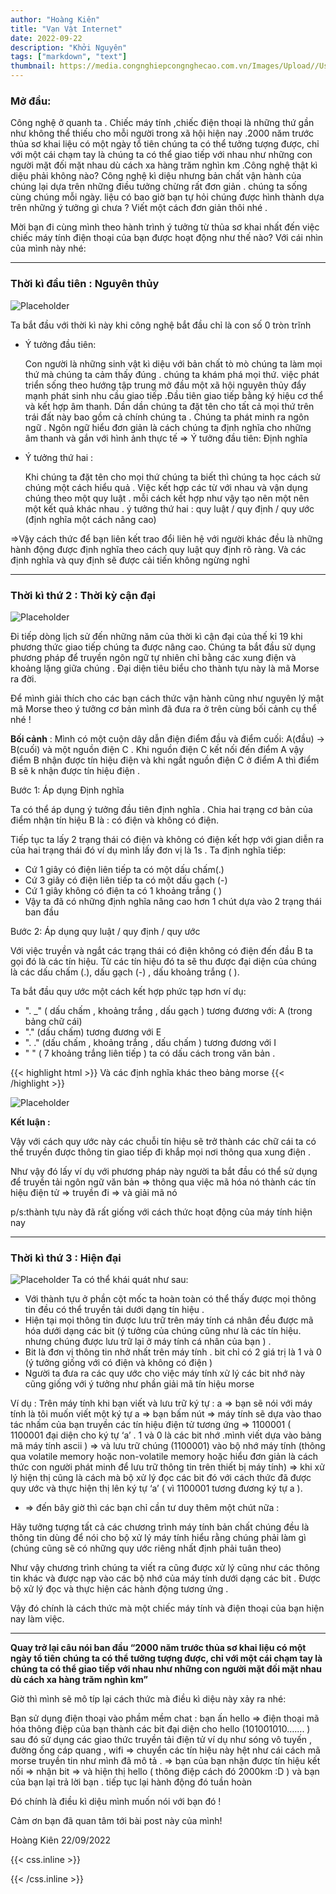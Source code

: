 ```yaml
---
author: "Hoàng Kiên"
title: "Vạn Vật Internet"
date: 2022-09-22
description: "Khởi Nguyên"
tags: ["markdown", "text"]
thumbnail: https://media.congnghiepcongnghecao.com.vn/Images/Upload//User/hanguyen/2022/1/hoa1.jpeg
---
```


<h3>Mở đầu:</h3>

Công nghệ ở quanh ta . Chiếc máy tính ,chiếc điện thoại là những thứ gần như không thể thiếu cho mỗi người trong xã hội hiện nay .2000 năm trước thủa sơ khai liệu có một ngày tổ tiên chúng ta có thể tưởng tượng được, chỉ với một cái chạm tay là chúng ta có thể giao tiếp với nhau như những con người mặt đối mặt nhau dù cách xa hàng trăm nghìn km .Công nghệ thật kì diệu phải không nào? Công nghệ kì diệu nhưng bản chất vận hành của chúng lại dựa trên những điều tưởng chừng rất đơn giản . chúng ta sống cùng chúng mỗi ngày. liệu có bao giờ bạn tự hỏi chúng được hình thành dựa trên những ý tưởng gì chưa ? Viết một cách đơn giản thôi nhé .

Mời bạn đi cùng mình theo hành trình ý tưởng từ thủa sơ khai nhất đến việc chiếc máy tính điện thoại của bạn được hoạt động như thế nào?  Với cái nhìn của mình này nhé:


---

<h3>Thời kì đầu tiên  : Nguyên thủy</h3>


![Placeholder](/cac-hinh-thai-y-thuc-cua-xa-hoi-nguyen-thuy.jpeg)

Ta bắt đầu với thời kì này khi công nghệ bắt đầu chỉ là con số 0 tròn trĩnh 

+ Ý tưởng đầu tiên:

    Con người là những sinh vật kì diệu với bản chất tò mò chúng ta làm mọi thứ mà chúng ta cảm thấy đúng . chúng ta khám phá mọi thứ. việc phát triển sống theo hướng tập trung mở đầu một xã hội nguyên thủy đẩy mạnh phát sinh nhu cầu giao tiếp .Đầu tiên giao tiếp bằng ký hiệu cơ thể và kết hợp âm thanh. Dần dần chúng ta đặt tên cho tất cả mọi thứ trên trái đất này bao gồm cả chính chúng ta . Chúng ta phát minh ra ngôn ngữ . Ngôn ngữ hiểu đơn giản là cách chúng ta định nghĩa  cho những âm thanh và gắn với hình ảnh thực tế => Ý tưởng đầu tiên: Định nghĩa

+ Ý tưởng thứ hai :

    Khi chúng ta đặt tên cho mọi thứ chúng ta biết thì chúng ta học cách sử chúng một cách hiểu quả . Việc kết hợp các từ với nhau và vận dụng chúng theo một quy luật . mỗi cách kết hợp như vậy tạo nên một nên một kết quả khác nhau . ý tưởng thứ hai : quy luật / quy định / quy ước (định nghĩa một cách nâng cao)

=>Vậy cách thức để bạn liên kết trao đổi liên hệ  với người khác đều là những hành động được định nghĩa theo cách quy luật quy định rõ ràng. Và các định nghĩa và quy định sẽ được cải tiến không ngừng nghỉ


---

<h3>Thời kì thứ 2  : Thời kỳ cận đại </h3>

![Placeholder](/AWA1936.jpeg)


Đi tiếp dòng lịch sử đến những năm của thời kì cận đại của thế kỉ 19 khi phương thức giao tiếp chúng ta được nâng cao. Chúng ta bắt đầu sử dụng phương pháp để truyền ngôn ngữ tự nhiên chỉ bằng các xung điện và khoảng lặng giữa chúng . Đại diện tiêu biểu cho thành tựu này là mã Morse ra đời.

Để mình giải thích cho các bạn cách thức vận hành cũng như nguyên lý mật mã Morse theo ý tưởng cơ bản mình đã đưa ra ở trên cùng bối cảnh cụ thể nhé !

**Bối cảnh** :  Mình có một cuộn dây dẫn điện điểm đầu và điểm cuối: A(đầu) -> B(cuối) và một nguồn điện C . Khi nguồn điện C kết nối đến điểm A vậy điểm B nhận được tín hiệu điện và khi ngắt nguồn điện C ở điểm A thì điểm B sẽ k nhận được tín hiệu điện .  

Bước 1: Áp dụng Định nghĩa 

Ta có thể áp dụng ý tưởng đầu tiên định nghĩa . Chia hai trạng cơ bản của điểm nhận tín hiệu B là : có điện và không có điện. 

Tiếp tục ta lấy 2 trạng thái có điện và không có điện kết hợp với gian diễn ra của hai trạng thái đó  ví dụ mình lấy đơn vị là 1s . Ta định nghĩa tiếp:

-	Cứ 1 giây có điện liên tiếp ta có một dấu chấm(.) 
-	Cứ 3 giây có điện liên tiếp ta có một dấu gạch (-) 
-	Cứ 1 giây không có điện ta có 1 khoảng trắng ( )
-   Vậy ta đã có những định nghĩa nâng cao hơn 1 chút dựa vào 2 trạng thái ban đầu

Bước 2: Áp dụng quy luật / quy định / quy ước

Với việc truyền và ngắt các trạng thái có điện không có điện đến đầu B ta gọi đó là các tín hiệu. Từ các tín hiệu đó ta sẽ thu được đại diện của chúng là các dấu chấm (.), dấu gạch (-) , dấu khoảng trắng ( ).

Ta bắt đầu quy ước một cách kết hợp phức tạp hơn  ví dụ:
-	". _"     ( dấu chấm , khoảng trắng , dấu gạch )  tương đương với: A (trong bảng chữ cái)
-	"."       (dấu chấm) tương đương với E
-	". ."     (dấu chấm , khoảng trắng , dấu chấm ) tương đương với I 
-	"      "  ( 7 khoảng trắng liên tiếp ) ta có dấu cách trong văn bản .

{{< highlight html >}}
Và các định nghĩa khác theo bảng morse 
{{< /highlight >}}

![Placeholder](/morse-1.jpeg)

**Kết luận :**

Vậy với cách quy ước này các chuỗi tín hiệu sẽ trở thành các chữ cái ta có thể truyền được thông tin giao tiếp đi khắp mọi nơi thông qua xung điện .

Như vậy đó lấy ví dụ với phương pháp này người ta bắt đầu có thể sử dụng để truyền tải ngôn ngữ văn bản => thông qua việc mã hóa nó thành các tín hiệu điện tử => truyền đi => và giải mã nó

p/s:thành tựu này đã rất giống với cách thức hoạt động của máy tính hiện nay

---

<h3>Thời kì thứ 3  : Hiện đại </h3>

![Placeholder](/b.png)
Ta có thể khái quát như sau:

-	Với thành tựu ở phần cột mốc ta hoàn toàn có thể thấy được mọi thông tin đều có thể truyền tải dưới dạng tín hiệu . 
-	Hiện tại mọi thông tin được lưu trữ trên máy tính cá nhân đều được mã hóa dưới dạng các bit (ý tưởng của chúng cũng như là các tín hiệu. nhưng chúng được lưu trữ lại ở máy tính cá nhân của bạn  ) .
-	Bit là đơn vị thông tin nhở nhất trên máy tính . bit chỉ có 2 giá trị là 1 và 0 (ý tưởng giống với có điện và không có điện ) 
-	Người ta đưa ra các quy ước cho việc máy tính xử lý các bit nhớ này cũng giống với ý tưởng như phần giải mã tín hiệu morse

Ví dụ : Trên máy tính khi bạn viết và lưu trữ ký tự : a =>  bạn sẽ nói với máy tính là tôi muốn viết một ký tự a => bạn bấm nút => máy tính sẽ dựa vào thao tác nhấm của bạn truyền các tín hiệu điện tử tương ứng  => 1100001 ( 1100001  đại diện cho ký tự ‘a’ . 1 và 0 là các bit nhớ .mình viết  dựa vào bảng mã máy tính ascii ) => và lưu trữ chúng (1100001) vào bộ nhớ máy tính (thông qua volatile memory hoặc non-volatile memory hoặc hiểu đơn giản là cách thức con người phát minh để lưu trữ thông tin trên thiết bị máy tính) =>  khi xử lý hiện thị cũng là cách mà bộ xử lý đọc các bit đó với cách thức đã được quy ước và thực hiện thị lên ký tự ‘a’ ( vì 1100001 tương đương ký tự a ).

-	=> đến bây giờ thì các bạn chỉ cần tư duy thêm một chút nữa :

Hãy tưởng tượng tất cả các chương trình máy tính bản chất chúng đều là thông tin dùng để nói cho bộ xử lý máy tính hiểu rằng chúng phải làm gì (chúng cũng sẽ có những quy ước riêng nhất định phải tuân theo)

Như vậy chương trình chúng ta viết ra cũng được  xử lý cũng như các thông tin khác và được nạp vào các bộ nhớ của máy tính dưới dạng các bit . Được bộ xử lý đọc và thực hiện các hành động tương ứng .

Vậy đó chính là cách thức mà một chiếc máy tính và điện thoại của bạn hiện nay làm việc.

---

**Quay trở lại câu nói ban đầu “2000 năm trước thủa sơ khai liệu có một ngày tổ tiên chúng ta có thể tưởng tượng được, chỉ với một cái chạm tay là chúng ta có thể giao tiếp với nhau như những con người mặt đối mặt nhau dù cách xa hàng trăm nghìn km”**

Giờ thì mình sẽ mô típ lại cách thức mà điều kì diệu này xảy ra nhé:
     
Bạn sử dụng điện thoại vào phầm mềm chat : bạn ấn hello => điện thoại mã hóa thông điệp của bạn thành các bit đại diện cho hello (101001010……. ) sau đó sử dụng các giao thức truyền tải điện tử ví dụ như sóng vô tuyến , đường ống cáp quang , wifi => chuyển các tín hiệu này hệt như cái cách mã morse truyền tin như mình đã mô tả . => bạn của bạn nhận được tín hiệu kết nối => nhận bit => và hiện thị hello ( thông điệp cách đó 2000km :D ) và bạn của bạn lại trả lời bạn . tiếp tục lại hành động đó tuần hoàn

Đó chính là điều kì diệu mình muốn nói với bạn đó !

Cảm ơn bạn đã quan tâm tới bài post này của mình!

Hoàng Kiên 22/09/2022



{{< css.inline >}}

<style>
.canon { background: white; width: 100%; height: auto; }
</style>

{{< /css.inline >}}
